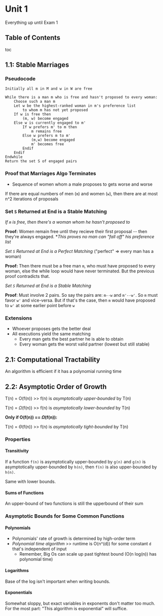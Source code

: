 # Unit 1
Everything up until Exam 1

## Table of Contents
toc

## 1.1: Stable Marriages
### Pseudocode
```pseudocode
Initially all m in M and w in W are freeWhile there is a man m who is free and hasn't proposed to every woman:    Choose such a man m    Let w be the highest-ranked woman in m's preference list
        to whom m has not yet proposed
    If w is free then        (m, w) become engaged    Else w is currently engaged to m'        If w prefers m' to m then
            m remains free        Else w prefers m to m'
            (m,w) become engaged
            m' becomes free        Endif
    EndifEndwhileReturn the set S of engaged pairs
```

### Proof that Marriages Algo Terminates
- Sequence of women whom a male proposes to gets worse and worse

If there are equal numbers of men (`m`) and women (`w`), then there are at most n^2 iterations of proposals

### Set `S` Returned at End is a Stable Matching
*If `m` is free, then there's a woman whom he hasn't proposed to*

**Proof:** Women remain free until they recieve their first proposal -- then they're always engaged. **This proves no man can "fall off" his preference list*

*Set `S` Returned at End is a Perfect Matching* ("perfect" => every man has a woman)

**Proof:** Then there must be a free man `m`, who must have proposed to every woman, else the while loop would have never terminated. But the previous proof contradicts that.

*Set `S` Returned at End is a Stable Matching*

**Proof**: Must involve 2 pairs. So say the pairs are: `m--w` and `m'--w'`. So `m` must favor `w'` and vice-versa. But if that's the case, then `m` would have proposed to `w'` at some earlier point before `w`

### Extensions
- Whoever proposes gets the better deal
- All executions yield the same matching
    - Every man gets the best partner he is able to obtain
    - Every woman gets the worst valid partner (lowest but still stable)

## 2.1: Computational Tractability
An algorithm is efficient if it has a polynomial running time

## 2.2: Asymptotic Order of Growth
T(n) = O(f(n)) >> f(n) is *asymptotically upper-bounded* by T(n)

T(n) = $\Omega$(f(n)) >> f(n) is *asymptotically lower-bounded* by T(n)

**Only if O(f(n)) == $\Omega$(f(n)):**

T(n) = $\Theta$(f(n)) >> f(n) is *asymptotically tight-bounded* by T(n)

### Properties

#### Transitivity
If a function `f(n)` is asymptotically upper-bounded by `g(n)` and `g(n)` is asymptotically upper-bounded by `h(n)`, then `f(n)` is also upper-bounded by `h(n)`.

Same with lower bounds.

#### Sums of Functions
An upper-bound of two functions is still the upperbound of their sum

### Asymptotic Bounds for Some Common Functions

#### Polynomials
- Polynomials' rate of growth is determined by high-order term
- *Polynomial time algorithm* >> runtime is O(n^(d)) for some constant `d` that's independent of input
    - Remember, Big Os can scale up past tightest bound (O(n log(n)) has polynomial time)

#### Logarithms
Base of the log isn't important when writing bounds.

#### Exponentials
Somewhat sloppy, but exact variables in exponents don't matter too much. For the most part: "This algorithm is exponential" will suffice.